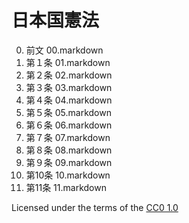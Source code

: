 日本国憲法
==========

00. 前文    00.markdown
01. 第１条  01.markdown
02. 第２条  02.markdown
03. 第３条  03.markdown
04. 第４条  04.markdown
05. 第５条  05.markdown
06. 第６条  06.markdown
07. 第７条  07.markdown
08. 第８条  08.markdown
09. 第９条  09.markdown
10. 第10条  10.markdown
11. 第11条  11.markdown

Licensed under the terms of the [CC0 1.0](http://creativecommons.org/publicdomain/zero/1.0/)
